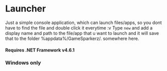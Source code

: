 # Launcher
Just a simple console application, which can launch files/apps, so you dont have to find the file and double click it everytime :v
Type `new` and add a display name and path to the file/app that u want to launch and it will save that to the folder %appdata%/GameSparkerz/. somewhere here.


#### Requires .NET Framework v4.6.1
### Windows only
